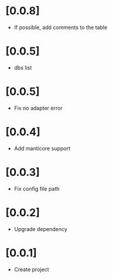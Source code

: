 # [0.0.8]

* If possible, add comments to the table

# [0.0.5]

* dbs list

# [0.0.5]

* Fix no adapter error

# [0.0.4]

* Add manticore support

# [0.0.3]

* Fix config file path

# [0.0.2]

* Upgrade dependency

# [0.0.1]

* Create project